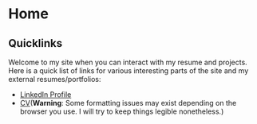 # Home

## Quicklinks
Welcome to my site when you can interact with my resume and projects. Here is a quick list 
of links for various interesting parts of the site and my external resumes/portfolios:  
* [LinkedIn Profile](`www.linkedin.com/in/nathanphippsoneill/`)
* [CV](`CV_NathanPhippsONeill_2022.html`)(**Warning**: Some formatting issues may exist 
depending on the browser you use. I will try to keep things legible nonetheless.)

## 
